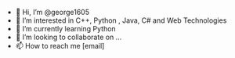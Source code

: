 - 👋 Hi, I’m @george1605
- 👀 I’m interested in C++, Python , Java, C# and Web Technologies
- 🌱 I’m currently learning Python
- 💞️ I’m looking to collaborate on ...
- 📫 How to reach me [email]

<!---
george1605/george1605 is a ✨ special ✨ repository because its `README.md` (this file) appears on your GitHub profile.
You can click the Preview link to take a look at your changes.
--->
